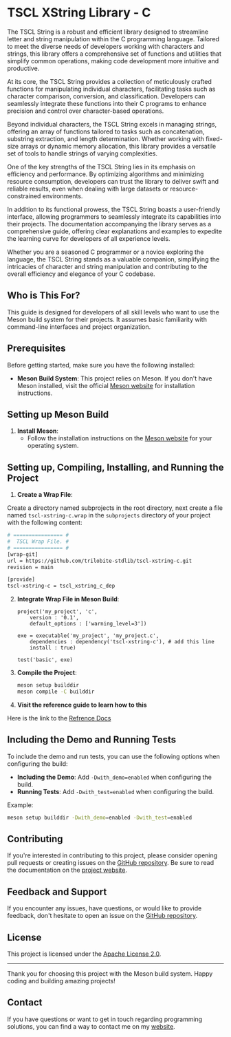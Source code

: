 # TSCL XString Library - **C**

The TSCL String is a robust and efficient library designed to streamline letter and string manipulation within the C programming language. Tailored to meet the diverse needs of developers working with characters and strings, this library offers a comprehensive set of functions and utilities that simplify common operations, making code development more intuitive and productive.

At its core, the TSCL String provides a collection of meticulously crafted functions for manipulating individual characters, facilitating tasks such as character comparison, conversion, and classification. Developers can seamlessly integrate these functions into their C programs to enhance precision and control over character-based operations.

Beyond individual characters, the TSCL String excels in managing strings, offering an array of functions tailored to tasks such as concatenation, substring extraction, and length determination. Whether working with fixed-size arrays or dynamic memory allocation, this library provides a versatile set of tools to handle strings of varying complexities.

One of the key strengths of the TSCL String lies in its emphasis on efficiency and performance. By optimizing algorithms and minimizing resource consumption, developers can trust the library to deliver swift and reliable results, even when dealing with large datasets or resource-constrained environments.

In addition to its functional prowess, the TSCL String boasts a user-friendly interface, allowing programmers to seamlessly integrate its capabilities into their projects. The documentation accompanying the library serves as a comprehensive guide, offering clear explanations and examples to expedite the learning curve for developers of all experience levels.

Whether you are a seasoned C programmer or a novice exploring the language, the TSCL String stands as a valuable companion, simplifying the intricacies of character and string manipulation and contributing to the overall efficiency and elegance of your C codebase.

## Who is This For?

This guide is designed for developers of all skill levels who want to use the Meson build system for their projects. It assumes basic familiarity with command-line interfaces and project organization.

## Prerequisites

Before getting started, make sure you have the following installed:

- **Meson Build System**: This project relies on Meson. If you don't have Meson installed, visit the official [Meson website](https://mesonbuild.com/Getting-meson.html) for installation instructions.

## Setting up Meson Build

1. **Install Meson**:
   - Follow the installation instructions on the [Meson website](https://mesonbuild.com/Getting-meson.html) for your operating system.

## Setting up, Compiling, Installing, and Running the Project

1. **Create a Wrap File**:

Create a directory named subprojects in the root directory, next create a file named `tscl-xstring-c.wrap` in the `subprojects` directory of your project with the following content:

   ```bash
   # ================ #
   #  TSCL Wrap File. #
   # ================ #
   [wrap-git]
   url = https://github.com/trilobite-stdlib/tscl-xstring-c.git
   revision = main
   
   [provide]
   tscl-xstring-c = tscl_xstring_c_dep
   ```

2. **Integrate Wrap File in Meson Build**:
   ```meson
   project('my_project', 'c',
       version : '0.1',
       default_options : ['warning_level=3'])

   exe = executable('my_project', 'my_project.c',
       dependencies : dependency('tscl-xstring-c'), # add this line
       install : true)

   test('basic', exe)
   ```

3. **Compile the Project**:
   ```bash
   meson setup builddir
   meson compile -C builddir
   ```

4. **Visit the reference guide to learn how to this**

Here is the link to the [Refrence Docs](https://trilobite.home.blog/reference-docs/)

## Including the Demo and Running Tests

To include the demo and run tests, you can use the following options when configuring the build:

- **Including the Demo**: Add `-Dwith_demo=enabled` when configuring the build.
- **Running Tests**: Add `-Dwith_test=enabled` when configuring the build.

Example:

```bash
meson setup builddir -Dwith_demo=enabled -Dwith_test=enabled
```

## Contributing

If you're interested in contributing to this project, please consider opening pull requests or creating issues on the [GitHub repository](https://github.com/dreamer-coding-555/meson-lib-c). Be sure to read the documentation on the [project website](https://trilobite.home.blog).

## Feedback and Support

If you encounter any issues, have questions, or would like to provide feedback, don't hesitate to open an issue on the [GitHub repository](https://github.com/dreamer-coding-555/meson-lib-c/issues).

## License

This project is licensed under the [Apache License 2.0](LICENSE).

---

Thank you for choosing this project with the Meson build system. Happy coding and building amazing projects!

## Contact

If you have questions or want to get in touch regarding programming solutions, you can find a way to contact me on my [website](https://trilobite.code.blog/contact/).
